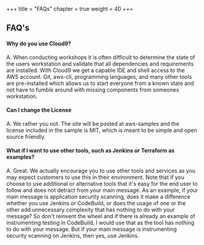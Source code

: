 +++
title = "FAQs"
chapter = true
weight = 40
+++

## FAQ's

<h4 align="left">
Why do you use Cloud9?
</h4>

<p style="text-align:left;">A. When conducting workshops it is often difficult to determine the state of the users workstation and validate that all dependencies and requirements are installed.  With Cloud9 we get a capable IDE and shell access to the AWS account.  Git, aws-cli, programming languages, and many other tools are pre-installed which allows us to start everyone from a known state and not have to fumble around with missing components from someones workstation.  

<h4 align="left">
Can I change the License
</h4>

<p style="text-align:left;">A. We rather you not.  The site will be posted at aws-samples and the license included in the sample is MIT, which is meant to be simple and open source friendly.  

<h4 align="left">
What if I want to use other tools, such as Jenkins or Terraform as examples?
</h4>

<p style="text-align:left;">A.  Great. We actually encourage you to use other tools and services as you may expect customers to use this in their environment.  Note that if you choose to use additional or alternative tools that it's easy for the end user to follow and does not detract from your main message.  As an example, if your main message is application security scanning, does it make a difference whether you use Jenkins or CodeBuild, or does the usage of one or the other add unnecessary complexity that has nothing to do with your message?  So don't reinvent the wheel and if there is already an example of instrumenting testing in CodeBuild, I would use that as the tool has nothing to do with your message.  But if your main message is instrumenting security scanning on Jenkins, then yes, use Jenkins.
